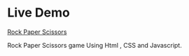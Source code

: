 # Live Demo

[Rock Paper Scissors](https://negiprashant33.github.io/Rock-Paper-Scissors/)

Rock Paper Scissors game Using Html , CSS and Javascript.
